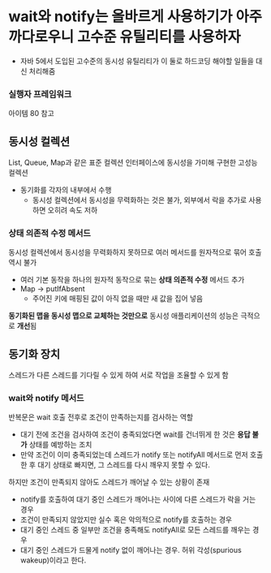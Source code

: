# wait와 notify는 올바르게 사용하기가 아주 까다로우니 고수준 유틸리티를 사용하자

- 자바 5에서 도입된 고수준의 동시성 유틸리티가 이 둘로 하드코딩 해야할 일들을 대신 처리해줌

### 실행자 프레임워크

아이템 80 참고

## 동시성 컬렉션

List, Queue, Map과 같은 표준 컬렉션 인터페이스에 동시성을 가미해 구현한 고성능 컬렉션

- 동기화를 각자의 내부에서 수행
    - 동시성 컬렉션에서 동시성을 무력화하는 것은 불가, 외부에서 락을 추가로 사용하면 오히려 속도 저하

### 상태 의존적 수정 메서드

동시성 컬렉션에서 동시성을 무력화하지 못하므로 여러 메서드를 원자적으로 묶어 호출 역시 불가

- 여러 기본 동작을 하나의 원자적 동작으로 묶는 **상태 의존적 수정** 메서드 추가
- Map → putIfAbsent
    - 주어진 키에 매핑된 값이 아직 없을 때만 새 값을 집어 넣음

**동기화된 맵을 동시성 맵으로 교체하는 것만으로** 동시성 애플리케이션의 성능은 극적으로 **개선**됨

## 동기화 장치

스레드가 다른 스레드를 기다릴 수 있게 하여 서로 작업을 조율할 수 있게 함

### wait와 notify 메서드

반복문은 wait 호출 전후로 조건이 만족하는지를 검사하는 역할

- 대기 전에 조건을 검사하여 조건이 충족되었다면 wait를 건너뛰게 한 것은 **응답 불가** 상태를 예방하는 조치
- 만약 조건이 이미 충족되었는데 스레드가 notify 또는 notifyAll 메서드로 먼저 호출한 후 대기 상태로 빠지면, 그 스레드를 다시 깨우지 못할 수 있다.

하지만 조건이 만족되지 않아도 스레드가 깨어날 수 있는 상황이 존재

- notify를 호출하여 대기 중인 스레드가 깨어나는 사이에 다른 스레드가 락을 거는 경우
- 조건이 만족되지 않았지만 실수 혹은 악의적으로 notify를 호출하는 경우
- 대기 중인 스레드 중 일부만 조건을 충족해도 notifyAll로 모든 스레드를 깨우는 경우
- 대기 중인 스레드가 드물게 notify 없이 깨어나는 경우. 허위 각성(spurious wakeup)이라고 한다.